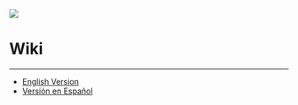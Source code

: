 <img src="https://proxy.spigotmc.org/fffeb0688b933462d6d1b0ec37ccddf4a3ecc2e0?url=https%3A%2F%2Fi.ibb.co%2FFhMK2dC%2F2content.png">


# Wiki
***
 - [English Version](https://github.com/ObedMz/LobbyAddon/wiki/English-Wiki)
 - [Versión en Español](https://github.com/ObedMz/LobbyAddon/wiki/Wiki-en-Espa%C3%B1ol)






